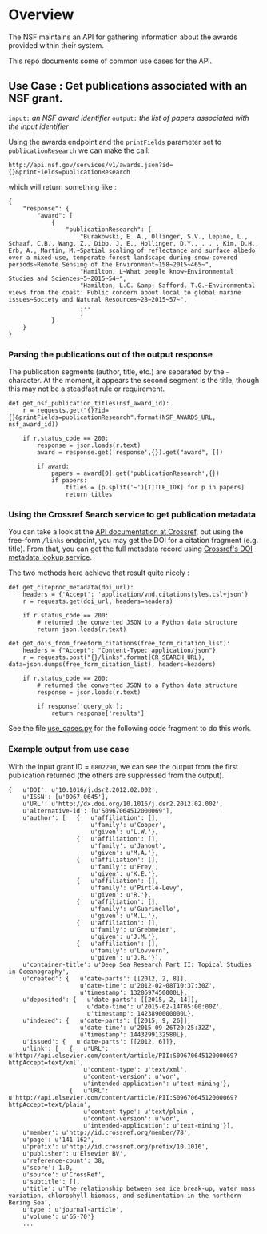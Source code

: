 # Overview

The NSF maintains an API for gathering information about the awards provided within their system.

This repo documents some of common use cases for the API.
 
## Use Case : Get publications associated with an NSF grant.

`input:` _an NSF award identifier_
`output:` _the list of papers associated with the input identifier_
 
 Using the awards endpoint and the `printFields` parameter set to `publicationResearch` we can make the call:
 
    http://api.nsf.gov/services/v1/awards.json?id={}&printFields=publicationResearch
    
 which will return something like :
 
    {
        "response": {
            "award": [
                {
                    "publicationResearch": [
                        "Burakowski, E. A., Ollinger, S.V., Lepine, L., Schaaf, C.B., Wang, Z., Dibb, J. E., Hollinger, D.Y., . . . Kim, D.H., Erb, A., Martin, M.~Spatial scaling of reflectance and surface albedo over a mixed-use, temperate forest landscape during snow-covered periods~Remote Sensing of the Environment~158~2015~465~",
                        "Hamilton, L~What people know~Environmental Studies and Sciences~5~2015~54~",
                        "Hamilton, L.C. &amp; Safford, T.G.~Environmental views from the coast: Public concern about local to global marine issues~Society and Natural Resources~28~2015~57~",
                        ...
                        ]
                }
        }
    }
    
### Parsing the publications out of the output response 
The publication segments (author, title, etc.) are separated by the `~` character.  At the moment, it appears the second segment is the title, though this may not be a steadfast rule or requirement.


    def get_nsf_publication_titles(nsf_award_id):
        r = requests.get("{}?id={}&printFields=publicationResearch".format(NSF_AWARDS_URL, nsf_award_id))

        if r.status_code == 200:
            response = json.loads(r.text)
            award = response.get('response',{}).get("award", [])

            if award:
                papers = award[0].get('publicationResearch',{})
                if papers:
                    titles = [p.split('~')[TITLE_IDX] for p in papers]
                    return titles


### Using the Crossref Search service to get publication metadata
You can take a look at the [API documentation at Crossref](http://search.crossref.org/help/api), but using the free-form `/links` endpoint, you may get the DOI for a citation fragment (e.g. title).  From that, you can get the full metadata record using [Crossref's DOI metadata lookup service](http://www.crosscite.org/cn/).

The two methods here achieve that result quite nicely :

    def get_citeproc_metadata(doi_url):
        headers = {'Accept': 'application/vnd.citationstyles.csl+json'}
        r = requests.get(doi_url, headers=headers)

        if r.status_code == 200:
            # returned the converted JSON to a Python data structure
            return json.loads(r.text)

    def get_dois_from_freeform_citations(free_form_citation_list):
        headers = {"Accept": "Content-Type: application/json"}
        r = requests.post("{}/links".format(CR_SEARCH_URL), data=json.dumps(free_form_citation_list), headers=headers)

        if r.status_code == 200:
            # returned the converted JSON to a Python data structure
            response = json.loads(r.text)

            if response['query_ok']:
                return response['results']

See the file [use_cases.py](https://github.com/kmaull-ucar/nsf-awards-api/blob/master/use_cases.py) for the following code fragment to do this work.

### Example output from use case
With the input grant ID = `0802290`, we can see the output from the first publication returned (the others are suppressed from the output).


    {   u'DOI': u'10.1016/j.dsr2.2012.02.002',
        u'ISSN': [u'0967-0645'],
        u'URL': u'http://dx.doi.org/10.1016/j.dsr2.2012.02.002',
        u'alternative-id': [u'S0967064512000069'],
        u'author': [   {   u'affiliation': [],
                           u'family': u'Cooper',
                           u'given': u'L.W.'},
                       {   u'affiliation': [],
                           u'family': u'Janout',
                           u'given': u'M.A.'},
                       {   u'affiliation': [],
                           u'family': u'Frey',
                           u'given': u'K.E.'},
                       {   u'affiliation': [],
                           u'family': u'Pirtle-Levy',
                           u'given': u'R.'},
                       {   u'affiliation': [],
                           u'family': u'Guarinello',
                           u'given': u'M.L.'},
                       {   u'affiliation': [],
                           u'family': u'Grebmeier',
                           u'given': u'J.M.'},
                       {   u'affiliation': [],
                           u'family': u'Lovvorn',
                           u'given': u'J.R.'}],
        u'container-title': u'Deep Sea Research Part II: Topical Studies in Oceanography',
        u'created': {   u'date-parts': [[2012, 2, 8]],
                        u'date-time': u'2012-02-08T10:37:30Z',
                        u'timestamp': 1328697450000L},
        u'deposited': {   u'date-parts': [[2015, 2, 14]],
                          u'date-time': u'2015-02-14T05:00:00Z',
                          u'timestamp': 1423890000000L},
        u'indexed': {   u'date-parts': [[2015, 9, 26]],
                        u'date-time': u'2015-09-26T20:25:32Z',
                        u'timestamp': 1443299132580L},
        u'issued': {   u'date-parts': [[2012, 6]]},
        u'link': [   {   u'URL': u'http://api.elsevier.com/content/article/PII:S0967064512000069?httpAccept=text/xml',
                         u'content-type': u'text/xml',
                         u'content-version': u'vor',
                         u'intended-application': u'text-mining'},
                     {   u'URL': u'http://api.elsevier.com/content/article/PII:S0967064512000069?httpAccept=text/plain',
                         u'content-type': u'text/plain',
                         u'content-version': u'vor',
                         u'intended-application': u'text-mining'}],
        u'member': u'http://id.crossref.org/member/78',
        u'page': u'141-162',
        u'prefix': u'http://id.crossref.org/prefix/10.1016',
        u'publisher': u'Elsevier BV',
        u'reference-count': 38,
        u'score': 1.0,
        u'source': u'CrossRef',
        u'subtitle': [],
        u'title': u'The relationship between sea ice break-up, water mass variation, chlorophyll biomass, and sedimentation in the northern Bering Sea',
        u'type': u'journal-article',
        u'volume': u'65-70'}
        ...